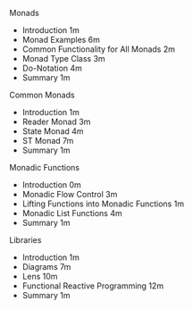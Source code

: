 Monads
-  Introduction 1m
-  Monad Examples 6m
-  Common Functionality for All Monads 2m
-  Monad Type Class 3m
-  Do-Notation 4m
-  Summary 1m

Common Monads
-  Introduction 1m
-  Reader Monad 3m
-  State Monad 4m
-  ST Monad 7m
-  Summary 1m

Monadic Functions
-  Introduction 0m
-  Monadic Flow Control 3m
-  Lifting Functions into Monadic Functions 1m
-  Monadic List Functions 4m
-  Summary 1m

Libraries
-  Introduction 1m
-  Diagrams 7m
-  Lens 10m
-  Functional Reactive Programming 12m
-  Summary 1m
